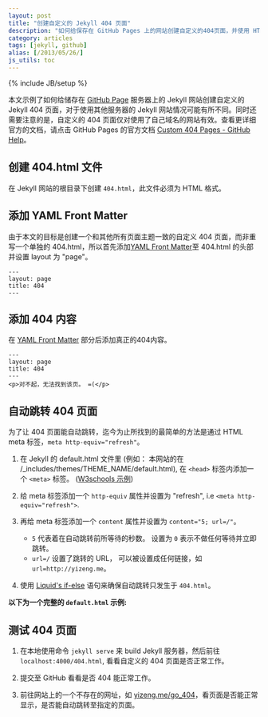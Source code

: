 ```yaml
---
layout: post
title: "创建自定义的 Jekyll 404 页面"
description: "如何给保存在 GitHub Pages 上的网站创建自定义的404页面，并使用 HTML meta 标签使之能在一段时间后自动跳转回主页。"
category: articles
tags: [jekyll, github]
alias: [/2013/05/26/]
js_utils: toc
---
```

{% include JB/setup %}

本文示例了如何给储存在 [GitHub Page](http://pages.github.com/) 服务器上的 Jekyll 网站创建自定义的 Jekyll 404 页面，对于使用其他服务器的 Jekyll 网站情况可能有所不同。同时还需要注意的是，自定义的 404 页面仅对使用了自己域名的网站有效。查看更详细官方的文档，请点击 GitHub Pages 的官方文档 [Custom 404 Pages - GitHub Help](https://help.github.com/articles/custom-404-pages)。

<div id="toc"></div>

## <a id="create-404-file"></a>创建 404.html 文件
在 Jekyll 网站的根目录下创建 `404.html`，此文件必须为 HTML 格式。

## <a id="add-front-matter"></a>添加 YAML Front Matter
由于本文的目标是创建一个和其他所有页面主题一致的自定义 404 页面，而非重写一个单独的 404.html，所以首先添加[YAML Front Matter](http://jekyllrb.com/docs/frontmatter/)至 404.html 的头部并设置 layout 为 "page"。

	---
	layout: page
	title: 404
	---

## <a id="add-404-content"></a>添加 404 内容
在 [YAML Front Matter](http://jekyllrb.com/docs/frontmatter/) 部分后添加真正的404内容。

	---
	layout: page
	title: 404
	---
	<p>对不起，无法找到该页。 =(</p>

## <a id="redirect-page"></a>自动跳转 404 页面
为了让 404 页面能自动跳转，迄今为止所找到的最简单的方法是通过 HTML meta 标签，`meta http-equiv="refresh"`。

1. 在 Jekyll 的 default.html 文件里 (例如： 本网站的在 /_includes/themes/THEME_NAME/default.html), 在 `<head>` 标签内添加一个 `<meta>` 标签。 ([W3schools 示例](http://www.w3schools.com/tags/att_meta_http_equiv.asp))

2. 给 meta 标签添加一个 `http-equiv` 属性并设置为 "refresh", i.e `<meta http-equiv="refresh">`.

3. 再给 meta 标签添加一个 `content` 属性并设置为 `content="5; url=/"`。
	- `5` 代表着在自动跳转前所等待的秒数。 设置为 `0` 表示不做任何等待并立即跳转。
	- `url=/` 设置了跳转的 URL， 可以被设置成任何链接，如 `url=http://yizeng.me`。

4. 使用 [Liquid's if-else](http://wiki.shopify.com/Liquid#If_.2F_Else_.2F_Unless) 语句来确保自动跳转只发生于 `404.html`。

<script src="https://gist.github.com/yizeng/a4f26459bc8795476ed4.js"></script>

**以下为一个完整的 `default.html` 示例:**

<script src="https://gist.github.com/yizeng/5428d29c3d5af224475b.js"></script>

## <a id="test-404-page"></a>测试 404 页面

1. 在本地使用命令 `jekyll serve` 来 build Jekyll 服务器，然后前往 `localhost:4000/404.html`, 看看自定义的 404 页面是否正常工作。

2. 提交至 GitHub 看看是否 404 能正常工作。

3. 前往网站上的一个不存在的网址，如 [yizeng.me/go_404](http://yizeng.me/go_404)，看页面是否能正常显示，是否能自动跳转至指定的页面。

